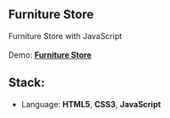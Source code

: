 ## Furniture Store

Furniture Store with JavaScript<br>
<br>
Demo: **[Furniture Store](https://dejanv91.github.io/32-Furniture-Store/index.html)**

## Stack:
* Language: **HTML5**, **CSS3**, **JavaScript**
